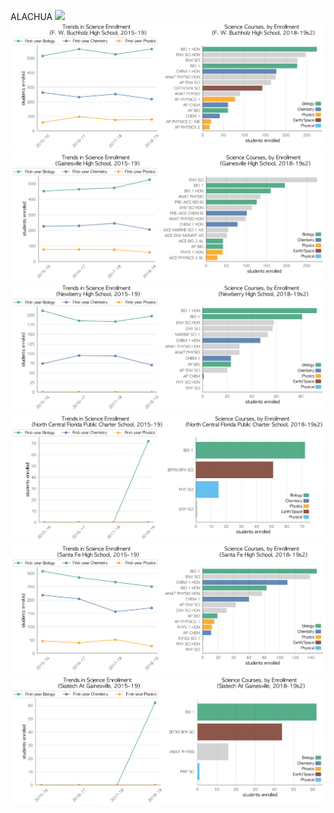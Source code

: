 ALACHUA
![](../School_plots/EASTSIDE.png)
![](../School_plots/ALACHUA/F_W_BUCHHO.png)
![](../School_plots/ALACHUA/GAINESVILL.png)
![](../School_plots/ALACHUA/NEWBERRY.png)
![](../School_plots/ALACHUA/NORTH_CENT.png)
![](../School_plots/ALACHUA/SANTA_FE.png)
![](../School_plots/ALACHUA/SIATECH_AT.png)
